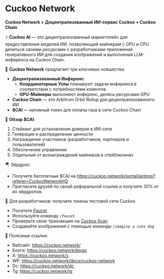 # Cuckoo Network

**Cuckoo Network = Децентрализованный ИИ-сервис Cuckoo + Cuckoo Chain**

⚡️ **Cuckoo AI** — это децентрализованный маркетплейс для предоставления моделей ИИ, позволяющий майнерам с GPU и CPU делиться своими ресурсами с разработчиками приложений генеративного ИИ для создания изображений и выполнения LLM-инференса на Cuckoo Chain.

🧠 **Cuckoo Network** предлагает три ключевых новшества:

- **Децентрализованный Инференс**:
  - **Координаторные Узлы** планируют задачи инференса в соответствии с потребностями клиентов
  - **GPU-Майнеры** выполняют инференс, делясь ресурсами GPU
- **Cuckoo Chain** — это Arbitrum Orbit Rollup для децентрализованного ИИ
- **$CAI** — нативный токен для оплаты газа в сети Cuckoo Chain

💎 **Обзор $CAI**:

1. Стейкинг для установления доверия в ИИ-сети
2. Генерация и распределение ценности
3. Награждение участников (разработчиков, партнеров и пользователей)
4. Обеспечение управления
5. Отдельный от вознаграждений майнеров в стейблкоинах

🪂 Эйрдроп:

- Получите бесплатные $CAI на https://cuckoo.network/portal/airdrop?referer=CuckooNetworkHQ
- Пригласите друзей по своей реферальной ссылке и получите _30%_ от их эйрдропов.

🌊 Для разработчиков: получите токены тестовой сети Cuckoo

- Посетите [Faucet](https://cuckoo.network/tg)
- Используйте команду `/faucet`
- Проверьте свою транзакцию на [Cuckoo Scan](https://scan.cuckoo.network/)
- Создавайте изображения с помощью команды `/imagine a cute dog`

🔗 Полезные ссылки:

- Вебсайт: https://cuckoo.network/
- Блоги: https://cuckoo.network/blogs
- X: https://cuckoo.network/x
- WP: https://cuckoo.network/docs/cuckoo-network
- Dc: https://cuckoo.network/dc
- Tg: https://cuckoo.network/tg
